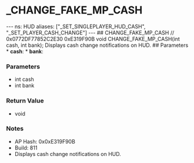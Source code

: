 # _CHANGE_FAKE_MP_CASH

--- ns: HUD aliases: ["_SET_SINGLEPLAYER_HUD_CASH", "_SET_PLAYER_CASH_CHANGE"] --- ## CHANGE_FAKE_MP_CASH  // 0x0772DF77852C2E30 0xE319F90B void CHANGE_FAKE_MP_CASH(int cash, int bank);  Displays cash change notifications on HUD.  ## Parameters * **cash**: * **bank**:

### Parameters
* int cash
* int bank

### Return Value
* void

### Notes
* AP Hash: 0x0xE319F90B
* Build: 811
* Displays cash change notifications on HUD.

